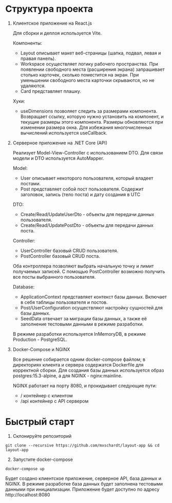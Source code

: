 # Структура проекта

1. Клиентское приложение на React.js

    Для сборки и деплоя используется Vite.

    Компоненты:

    - Layout описывает макет веб-страницы (шапка, подвал, левая и правая панель).
    - Workspace осуществляет логику рабочего пространства. При появлении свободного
      места (расширения экрана) запрашивает столько карточек, сколько поместится на экран.
      При уменьшении свободного места карточки скрываются, но не удаляются.
    - Card представляет плашку.

    Хуки:

    - useDimensions позволяет следить за размерами компонента. Возвращает ссылку,
      которую нужно установить на компонент, и текущие размеры этого компонента.
      Размеры обновляются при изменении размера окна. Для избежания многочисленных вычислений
      используется useCallback.

2. Серверное приложение на .NET Core (API)

    Реализует Model-View-Controller с использованием DTO. 
    Для связи модели и DTO используется AutoMapper.

    Model:

    - User описывает некоторого пользователя, который владеет постами.
    - Post представляет собой пост пользователя. Содержит заголовок, запись (тело поста) и
      дату создания в UTC

    DTO:

    - Create/Read/UpdateUserDto - объекты для передачи данных пользователя.
    - Create/Read/UpdatePostDto - объекты для передачи данных поста.

    Controller:

    - UserController базовый CRUD пользователя.
    - PostController базовый CRUD поста.

    Оба контроллера позволяют выбрать начальную точку и лимит получаемых записей.
    С помощью PostController возможно получить все посты выбранного пользователя. 

    Database:

    - ApplicationContext представляет контекст базы данных. Включает в себя таблицы
      пользователя и постов.
    - Post/UserConfiguration осуществляют настройку сущностей для базы данных.
    - SeedData отвечает за миграции базы данных, а также её заполнение
      тестовыми данными в режиме разработки.
    
    В режиме разработки используется InMemoryDB, в режиме Production - PostgreSQL.

3. Docker-Compose и NGINX

    Все решение собирается одним docker-compose файлом; в директориях клиента и сервера
    содержатся Dockerfile для корректной сборки. Для создания базы данных
    используется образ postgres:15.3-alpine, а для NGINX - nginx:mainline.

    NGINX работает на порту 8080, и прокидывает следующие пути:

    - /     контейнер с клиентом
    - /api  контейнер с API сервером

# Быстрый старт

1. Склонируйте репозиторий

```
git clone --recursive https://github.com/mxschardt/layout-app && cd layout-app
```

2. Запустите docker-compose

```
docker-compose up
```

Будет создано клиентское приложение, серверное API, база данных и NGINX.
В режиме разработке база данных будет заполнена тестовыми данными при инициализации.
Приложение будет доступно по адресу http://localhost:8080
